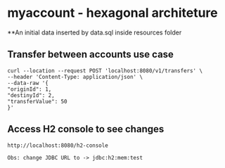# myaccount - hexagonal architeture

**An initial data inserted by data.sql inside resources folder 

## Transfer between accounts use case
```
curl --location --request POST 'localhost:8080/v1/transfers' \
--header 'Content-Type: application/json' \
--data-raw '{
"originId": 1,
"destinyId": 2,
"transferValue": 50
}'
```

## Access H2 console to see changes
```
http://localhost:8080/h2-console

Obs: change JDBC URL to -> jdbc:h2:mem:test
```